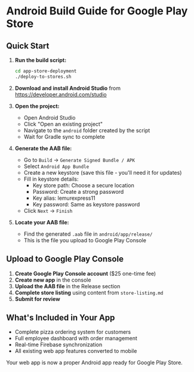 # Android Build Guide for Google Play Store

## Quick Start

1. **Run the build script:**
   ```bash
   cd app-store-deployment
   ./deploy-to-stores.sh
   ```

2. **Download and install Android Studio** from https://developer.android.com/studio

3. **Open the project:**
   - Open Android Studio
   - Click "Open an existing project"
   - Navigate to the `android` folder created by the script
   - Wait for Gradle sync to complete

4. **Generate the AAB file:**
   - Go to `Build` → `Generate Signed Bundle / APK`
   - Select `Android App Bundle`
   - Create a new keystore (save this file - you'll need it for updates)
   - Fill in keystore details:
     - Key store path: Choose a secure location
     - Password: Create a strong password
     - Key alias: lemurexpress11
     - Key password: Same as keystore password
   - Click `Next` → `Finish`

5. **Locate your AAB file:**
   - Find the generated `.aab` file in `android/app/release/`
   - This is the file you upload to Google Play Console

## Upload to Google Play Console

1. **Create Google Play Console account** ($25 one-time fee)
2. **Create new app** in the console
3. **Upload the AAB file** in the Release section
4. **Complete store listing** using content from `store-listing.md`
5. **Submit for review**

## What's Included in Your App

- Complete pizza ordering system for customers
- Full employee dashboard with order management
- Real-time Firebase synchronization
- All existing web app features converted to mobile

Your web app is now a proper Android app ready for Google Play Store.